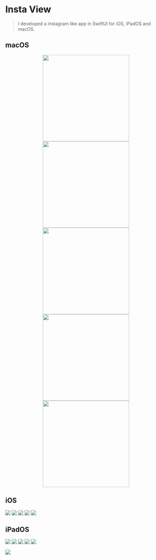 #  Insta View

>  I developed a instagram like app in SwiftUI for iOS, iPadOS and  macOS.
 
## macOS

<p align="center">
<a>
<img src="images/MacOSHome" width=270>
</a>
<a>
<img src="images/MacOsSearch.png" width= 270>
</a>
<a>
<img src="images/MacOsAdd.png" width= 270>
</a>
 <a>
<img src="images/MacOSLove1.png" width= 270>
</a>
<a>
<img src="images/MacOsProfile" width= 270>
</a>
</p>

## iOS
![](images/iPhoneHome.png)
![](images/iPhoneSearch2.png)
![](images/iPhoneAdd.png)
![](images/iPhoneLove4.png)
![](mages/iPhoneProfile.png)

## iPadOS
![](images/iPadHome.png)
![](images/iPadSearch2.png)
![](images/iPadAdd1.png)
![](images/iPadLove1.png)
![](images/iPadProfile2.png)

![](images/WholeOS.png)


